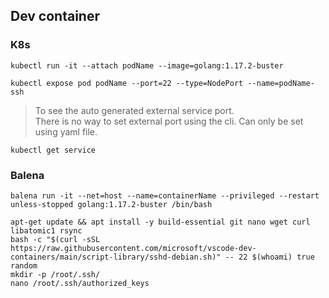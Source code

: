 ## Dev container

### K8s
```
kubectl run -it --attach podName --image=golang:1.17.2-buster
```
```
kubectl expose pod podName --port=22 --type=NodePort --name=podName-ssh
```

> To see the auto generated external service port.<br/>
There is no way to set external port using the cli. Can only be set using yaml file.
```
kubectl get service
```

### Balena

```
balena run -it --net=host --name=containerName --privileged --restart unless-stopped golang:1.17.2-buster /bin/bash
```

```
apt-get update && apt install -y build-essential git nano wget curl libatomic1 rsync
bash -c "$(curl -sSL https://raw.githubusercontent.com/microsoft/vscode-dev-containers/main/script-library/sshd-debian.sh)" -- 22 $(whoami) true random
mkdir -p /root/.ssh/
nano /root/.ssh/authorized_keys
```


